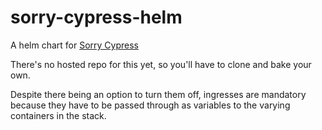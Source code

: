 # sorry-cypress-helm
A helm chart for [Sorry Cypress](https://github.com/sorry-cypress/sorry-cypress)

There's no hosted repo for this yet, so you'll have to clone and bake your own.

Despite there being an option to turn them off, ingresses are mandatory because they have to be passed through as variables to the varying containers in the stack.